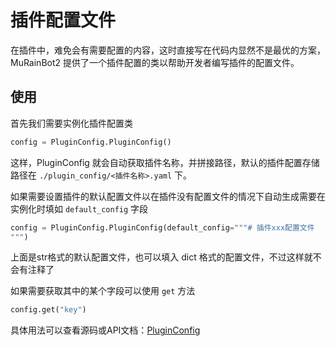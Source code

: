 # 插件配置文件

在插件中，难免会有需要配置的内容，这时直接写在代码内显然不是最优的方案，MuRainBot2 提供了一个插件配置的类以帮助开发者编写插件的配置文件。

## 使用
首先我们需要实例化插件配置类
```python
config = PluginConfig.PluginConfig()
```
这样，PluginConfig 就会自动获取插件名称，并拼接路径，默认的插件配置存储路径在 `./plugin_config/<插件名称>.yaml` 下。

如果需要设置插件的默认配置文件以在插件没有配置文件的情况下自动生成需要在实例化时填如 `default_config` 字段
```python
config = PluginConfig.PluginConfig(default_config="""# 插件xxx配置文件
""")
```

上面是str格式的默认配置文件，也可以填入 dict 格式的配置文件，不过这样就不会有注释了

如果需要获取其中的某个字段可以使用 `get` 方法

```python
config.get("key")
```

具体用法可以查看源码或API文档：[PluginConfig](https://mrb2api.xiaosu.icu/Lib/utils/PluginConfig.html)
